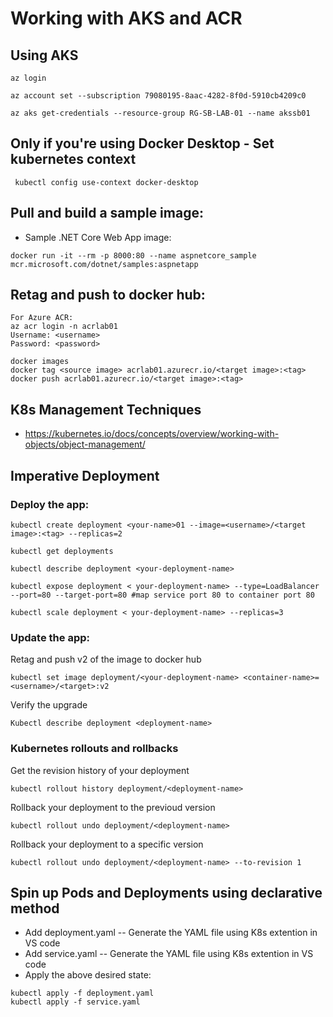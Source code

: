 
# Working with AKS and ACR

## Using AKS
```
az login

az account set --subscription 79080195-8aac-4282-8f0d-5910cb4209c0

az aks get-credentials --resource-group RG-SB-LAB-01 --name akssb01

```

## Only if you're using Docker Desktop - Set kubernetes context
```
 kubectl config use-context docker-desktop
```

## Pull and build a sample image:
* Sample .NET Core Web App image:
```
docker run -it --rm -p 8000:80 --name aspnetcore_sample mcr.microsoft.com/dotnet/samples:aspnetapp
```

## Retag and push to docker hub:
```
For Azure ACR:
az acr login -n acrlab01
Username: <username>
Password: <password>

docker images
docker tag <source image> acrlab01.azurecr.io/<target image>:<tag>
docker push acrlab01.azurecr.io/<target image>:<tag>
```


## K8s Management Techniques
* https://kubernetes.io/docs/concepts/overview/working-with-objects/object-management/

## Imperative Deployment

### Deploy the app:
```
kubectl create deployment <your-name>01 --image=<username>/<target image>:<tag> --replicas=2

kubectl get deployments

kubectl describe deployment <your-deployment-name>

kubectl expose deployment < your-deployment-name> --type=LoadBalancer --port=80 --target-port=80 #map service port 80 to container port 80

kubectl scale deployment < your-deployment-name> --replicas=3
```

### Update the app:
Retag and push v2 of the image to docker hub 
```
kubectl set image deployment/<your-deployment-name> <container-name>=<username>/<target>:v2
```
Verify the upgrade 
```
Kubectl describe deployment <deployment-name>
```

### Kubernetes rollouts and rollbacks
Get the revision history of your deployment
```
kubectl rollout history deployment/<deployment-name>
```
Rollback your deployment to the previoud version
```
kubectl rollout undo deployment/<deployment-name>
```
Rollback your deployment to a specific version
```
kubectl rollout undo deployment/<deployment-name> --to-revision 1

```


## Spin up Pods and Deployments using declarative method
* Add deployment.yaml -- Generate the YAML file using K8s extention in VS code
* Add service.yaml -- Generate the YAML file using K8s extention in VS code
* Apply the above desired state:
```
kubectl apply -f deployment.yaml
kubectl apply -f service.yaml
```
